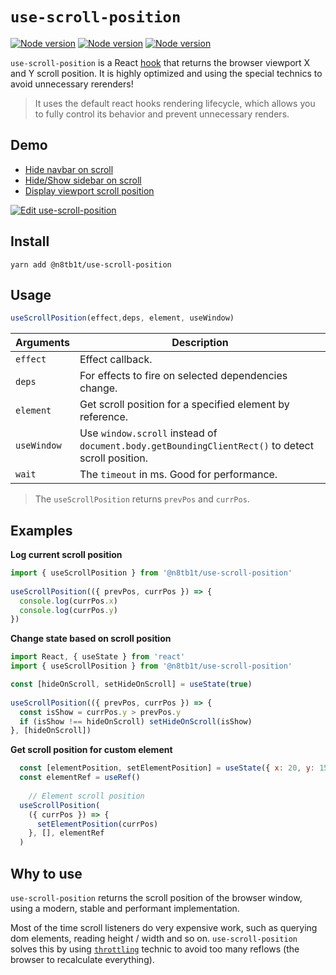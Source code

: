 # `use-scroll-position`

[![Node version](https://img.shields.io/npm/v/@n8tb1t/use-scroll-position.svg?style=flat)](https://www.npmjs.com/package/@n8tb1t/use-scroll-position)
[![Node version](https://img.shields.io/librariesio/github/n8tb1t/use-scroll-position.svg?style=flat)](https://libraries.io/npm/@n8tb1t%2Fuse-scroll-position)
[![Node version](https://img.shields.io/github/license/n8tb1t/use-scroll-position.svg?style=flat)](https://github.com/n8tb1t/use-scroll-position/blob/master/LICENSE)


`use-scroll-position` is a React [hook](https://reactjs.org/docs/hooks-reference.html) that returns the browser viewport X and Y scroll position. It is highly optimized and using the special technics to avoid unnecessary rerenders!

> It uses the default react hooks rendering lifecycle, which allows you to fully control its behavior and prevent unnecessary renders.

## Demo

- [Hide navbar on scroll](https://n8tb1t.github.io/use-scroll-position/navbar/navbar)
- [Hide/Show sidebar on scroll](https://n8tb1t.github.io/use-scroll-position/navbar/sidebar)
- [Display viewport scroll position](https://n8tb1t.github.io/use-scroll-position/navbar/position)

[![Edit use-scroll-position](https://codesandbox.io/static/img/play-codesandbox.svg)](https://codesandbox.io/s/use-scroll-position-8nfin?fontsize=14)

## Install
```
yarn add @n8tb1t/use-scroll-position
```

## Usage

```jsx
useScrollPosition(effect,deps, element, useWindow)
```

| Arguments | Description |
| --------- | ----------- |
`effect`    | Effect callback.
`deps`      | For effects  to fire on selected dependencies change.
`element`      | Get scroll position for a specified element by reference.
`useWindow`      | Use `window.scroll` instead of `document.body.getBoundingClientRect()` to detect scroll position.
`wait`      | The `timeout` in ms. Good for performance.

> The `useScrollPosition` returns `prevPos` and `currPos`.

## Examples

**Log current scroll position**
```jsx
import { useScrollPosition } from '@n8tb1t/use-scroll-position'
  
useScrollPosition(({ prevPos, currPos }) => {
  console.log(currPos.x)
  console.log(currPos.y)
})
```

**Change state based on scroll position**
```jsx
import React, { useState } from 'react'
import { useScrollPosition } from '@n8tb1t/use-scroll-position'

const [hideOnScroll, setHideOnScroll] = useState(true)
  
useScrollPosition(({ prevPos, currPos }) => {
  const isShow = currPos.y > prevPos.y
  if (isShow !== hideOnScroll) setHideOnScroll(isShow)
}, [hideOnScroll])
```
**Get scroll position for custom element**
```jsx
  const [elementPosition, setElementPosition] = useState({ x: 20, y: 150 })
  const elementRef = useRef()
  
    // Element scroll position
  useScrollPosition(
    ({ currPos }) => {
      setElementPosition(currPos)
    }, [], elementRef
  )
```

## Why to use
`use-scroll-position` returns the scroll position of the browser window, using a modern, stable and performant implementation.

Most of the time scroll listeners do very expensive work, such as querying dom elements, reading height / width and so on.
`use-scroll-position` solves this by using [`throttling`](https://stackoverflow.com/a/44779316) technic to avoid too many reflows (the browser to recalculate everything).